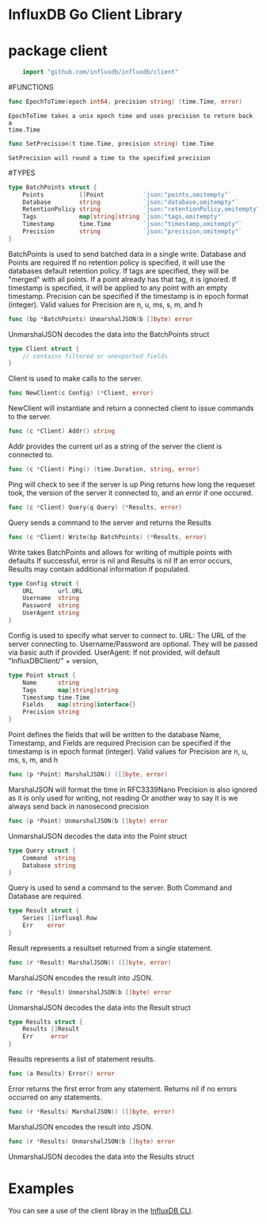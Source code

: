 InfluxDB Go Client Library
============

# package client

```go
    import "github.com/influxdb/influxdb/client"
 ```


#FUNCTIONS

```go
func EpochToTime(epoch int64, precision string) (time.Time, error)
```

    EpochToTime takes a unix epoch time and uses precision to return back a
    time.Time

```go
func SetPrecision(t time.Time, precision string) time.Time
```
    SetPrecision will round a time to the specified precision

#TYPES

```go
type BatchPoints struct {
    Points          []Point           `json:"points,omitempty"`
    Database        string            `json:"database,omitempty"`
    RetentionPolicy string            `json:"retentionPolicy,omitempty"`
    Tags            map[string]string `json:"tags,omitempty"`
    Timestamp       time.Time         `json:"timestamp,omitempty"`
    Precision       string            `json:"precision,omitempty"`
}
```
BatchPoints is used to send batched data in a single write. Database and
Points are required If no retention policy is specified, it will use the
databases default retention policy. If tags are specified, they will be
"merged" with all points. If a point already has that tag, it is
ignored. If timestamp is specified, it will be applied to any point with
an empty timestamp. Precision can be specified if the timestamp is in
epoch format (integer). Valid values for Precision are n, u, ms, s, m,
and h

```go
func (bp *BatchPoints) UnmarshalJSON(b []byte) error
```
UnmarshalJSON decodes the data into the BatchPoints struct

```go
type Client struct {
    // contains filtered or unexported fields
}
```
Client is used to make calls to the server.

```go
func NewClient(c Config) (*Client, error)
```
NewClient will instantiate and return a connected client to issue
commands to the server.

```go
func (c *Client) Addr() string
```
Addr provides the current url as a string of the server the client is
connected to.

```go
func (c *Client) Ping() (time.Duration, string, error)
```
Ping will check to see if the server is up Ping returns how long the
requeset took, the version of the server it connected to, and an error
if one occured.

```go
func (c *Client) Query(q Query) (*Results, error)
```
Query sends a command to the server and returns the Results

```go
func (c *Client) Write(bp BatchPoints) (*Results, error)
```
Write takes BatchPoints and allows for writing of multiple points with
defaults If successful, error is nil and Results is nil If an error
occurs, Results may contain additional information if populated.

```go
type Config struct {
    URL       url.URL
    Username  string
    Password  string
    UserAgent string
}
```
Config is used to specify what server to connect to. URL: The URL of the
server connecting to. Username/Password are optional. They will be
passed via basic auth if provided. UserAgent: If not provided, will
default "InfluxDBClient/" + version,

```go
type Point struct {
    Name      string
    Tags      map[string]string
    Timestamp time.Time
    Fields    map[string]interface{}
    Precision string
}
```
Point defines the fields that will be written to the database Name,
Timestamp, and Fields are required Precision can be specified if the
timestamp is in epoch format (integer). Valid values for Precision are
n, u, ms, s, m, and h

```go
func (p *Point) MarshalJSON() ([]byte, error)
```
MarshalJSON will format the time in RFC3339Nano Precision is also
ignored as it is only used for writing, not reading Or another way to
say it is we always send back in nanosecond precision

```go
func (p *Point) UnmarshalJSON(b []byte) error
```
UnmarshalJSON decodes the data into the Point struct

```go
type Query struct {
    Command  string
    Database string
}
```
Query is used to send a command to the server. Both Command and Database
are required.

```go
type Result struct {
    Series []influxql.Row
    Err    error
}
```
Result represents a resultset returned from a single statement.

```go
func (r *Result) MarshalJSON() ([]byte, error)
```
MarshalJSON encodes the result into JSON.

```go
func (r *Result) UnmarshalJSON(b []byte) error
```
UnmarshalJSON decodes the data into the Result struct

```go
type Results struct {
    Results []Result
    Err     error
}
```
Results represents a list of statement results.

```go
func (a Results) Error() error
```
Error returns the first error from any statement. Returns nil if no
errors occurred on any statements.

```go
func (r *Results) MarshalJSON() ([]byte, error)
```
MarshalJSON encodes the result into JSON.

```go
func (r *Results) UnmarshalJSON(b []byte) error
```
UnmarshalJSON decodes the data into the Results struct

# Examples

You can see a use of the client libray in the [InfluxDB CLI](https://github.com/influxdb/influxdb/blob/master/cmd/influx/main.go).

